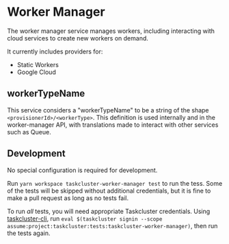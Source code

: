 # Worker Manager

The worker manager service manages workers, including interacting with cloud services to create new workers on demand.

It currently includes providers for:

* Static Workers
* Google Cloud

## workerTypeName

This service considers a "workerTypeName" to be a string of the shape `<provisionerId>/<workerType>`.
This definition is used internally and in the worker-manager API, with translations made to interact with other services such as Queue.

## Development

No special configuration is required for development.

Run `yarn workspace taskcluster-worker-manager test` to run the tess.
Some of the tests will be skipped without additional credentials, but it is fine to make a pull request as long as no tests fail.

To run *all* tests, you will need appropriate Taskcluster credentials.
Using [taskcluster-cli](https://github.com/taskcluster/taskcluster-cli), run `eval $(taskcluster signin --scope assume:project:taskcluster:tests:taskcluster-worker-manager)`, then run the tests again.
